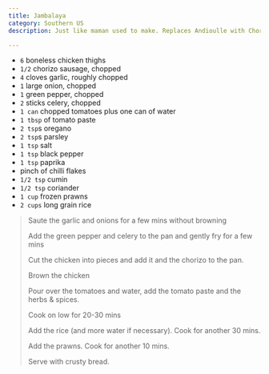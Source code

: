 ```yaml
---
title: Jambalaya 
category: Southern US
description: Just like maman used to make. Replaces Andioulle with Chorizo because I can't get it in the UK. 

--- 
```

* `6` boneless chicken thighs
* `1/2` chorizo sausage, chopped
* `4` cloves garlic, roughly chopped
* `1` large onion, chopped
* `1` green pepper, chopped
* `2` sticks celery, chopped
* `1 can` chopped tomatoes plus one can of water
* `1 tbsp` of tomato paste
* `2 tsp`s oregano
* `2 tsp`s parsley
* `1 tsp` salt
* `1 tsp` black pepper
* `1 tsp` paprika
* pinch of chilli flakes
* `1/2 tsp` cumin
* `1/2 tsp` coriander
* `1 cup` frozen prawns
* `2 cups` long grain rice
 
> Saute the garlic and onions for a few mins without browning
>
> Add the green pepper and celery to the pan and gently fry for a few mins
>
> Cut the chicken into pieces and add it and the chorizo to the pan.
>
> Brown the chicken
>
> Pour over the tomatoes and water, add the tomato paste and the herbs & spices.
>
> Cook on low for 20-30 mins
>
> Add the rice (and more water if necessary). Cook for another 30 mins.
>
> Add the prawns. Cook for another 10 mins.
>
> Serve with crusty bread.

